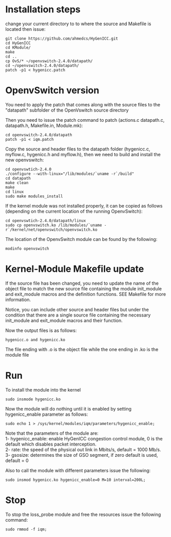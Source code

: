 # Installation steps

change your current directory to to where the source and Makefile is located then issue:

```
git clone https://github.com/ahmedcs/HyGenICC.git
cd HyGenICC
cd KModule/
make
cd ..
cp OvS/* ~/openvswitch-2.4.0/datapath/
cd ~/openvswitch-2.4.0/datapath/
patch -p1 < hygenicc.patch
```

# OpenvSwitch version

You need to apply the patch that comes along with the source files to the "datapath" subfolder of the OpenVswitch source directory

Then you need to issue the patch command to patch (actions.c datapath.c, datapath.h, Makefile.in, Module.mk):

```
cd openvswitch-2.4.0/datapath
patch -p1 < iqm.patch
```

Copy the source and header files to the datapath folder (hygenicc.c, myflow.c, hygenicc.h and myflow.h), then we need to build and install the new openvswitch:

```
cd openvswtich-2.4.0
./configure --with-linux="/lib/modules/`uname -r`/build"
cd datapath
make clean
make
cd linux
sudo make modules_install
```

If the kernel module was not installed properly, it can be copied as follows (depending on the current location of the running OpenvSwitch):
```
cd openvswtich-2.4.0/datapath/linux
sudo cp openvswitch.ko /lib/modules/`uname -r`/kernel/net/openvswitch/openvswitch.ko
```

The location of the OpenvSwitch module can be found by the following:
```
modinfo openvswitch
```

# Kernel-Module Makefile update
If the source file has been changed, you need to update the name of the object file to match the new source file containing the module init_module and exit_module macros and the definition functions. SEE Makefile for more information.

Notice, you can include other source and header files but under the condition that there are a single source file containing the necessary init_module and exit_module macros and their function.


Now the output files is as follows:
```
hygenicc.o and hygenicc.ko
```
The file ending with .o is the object file while the one ending in .ko is the module file


# Run
To install the module into the kernel
```
sudo insmode hygenicc.ko
```
Now the module will do nothing until it is enabled by setting hygenicc_enable parameter as follows:   

```
sudo echo 1 > /sys/kernel/modules/iqm/parameters/hygenicc_enable;
```

Note that the parameters of the module are:  
1- hygenicc_enable: enable HyGenICC congestion control module, 0 is the default which disables packet interception.  
2- rate: the speed of the physical out link in Mbits/s, default = 1000 Mb/s.  
3- gsosize: determines the size of GSO segment, if zero default is used, default = 0  

Also to call the module with different parameters issue the following:
```
sudo insmod hygenicc.ko hygenicc_enable=0 M=10 interval=200L;
```


# Stop

To stop the loss_probe module and free the resources issue the following command:

```
sudo rmmod -f iqm;
```
